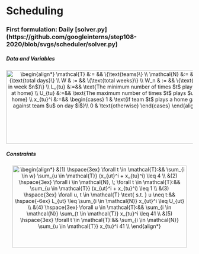 <h1>Scheduling</h1>

<h3>First formulation: Daily [solver.py](https://github.com/googleinterns/step108-2020/blob/svgs/scheduler/solver.py)</h3>

<h5>Data and Variables</h5>
<p align="center"><img alt="\begin{align*}&#10;  \mathcal{T} &amp;:= &amp;&amp; \{\text{teams}\} \\&#10;  \mathcal{N} &amp;:= &amp;&amp; \{\text{total days}\} \\&#10;  W &amp; := &amp;&amp; \{\text{total weeks}\} \\&#10;  W_n &amp; := &amp;&amp; \{\text{days in week $n$}\} \\&#10;  L_{tu} &amp;:=&amp;&amp; \text{The minimum number of times $t$ plays $u$ at home} \\&#10;  U_{tu} &amp;:=&amp;&amp; \text{The maximum number of times $t$ plays $u$ at home} \\&#10;  x_{tu}^i &amp;:=&amp;&amp;&#10;    \begin{cases}&#10;      1 &amp; \text{if team $t$ plays a home game against team $u$ on day $i$}\\&#10;      0 &amp; \text{otherwise}&#10;    \end{cases}       &#10;\end{align*}" src="https://cdn.jsdelivr.net/gh/googleinterns/step108-2020@svgs/svgs/52cdc5f2722d6ba285bcd96eb657803f.svg" align="middle" width="545.9145285pt" height="197.42520104999997pt"/></p>

<h5>Constraints</h5>
<p align="center"><img alt="\begin{align*}&#10; &amp;(1) \hspace{3ex} \forall t \in \mathcal{T}:&amp;&amp; \sum_{i \in w} \sum_{u \in \mathcal{T}} (x_{ut}^i + x_{tu}^i) \leq 4 \\&#10; &amp;(2) \hspace{3ex} \forall i \in \mathcal{N}, \; \forall t \in \mathcal{T}:&amp;&amp; \sum_{u \in \mathcal{T}} (x_{ut}^i + x_{tu}^i) \leq 1 \\&#10; &amp;(3) \hspace{3ex} \forall u, t \in \mathcal{T} \text{ s.t. } u \neq t:&amp;&amp; \hspace{-6ex} L_{ut} \leq \sum_{i \in \mathcal{N}} x_{ut}^i \leq U_{ut} \\&#10; &amp;(4) \hspace{3ex} \forall u \in \mathcal{T}:&amp;&amp; \sum_{i \in \mathcal{N}} \sum_{t \in \mathcal{T}} x_{tu}^i \leq 41 \\&#10; &amp;(5) \hspace{3ex} \forall t \in \mathcal{T}:&amp;&amp; \sum_{i \in \mathcal{N}} \sum_{u \in \mathcal{T}} x_{tu}^i  41 \\&#10;\end{align*}" src="https://github.com/googleinterns/step108-2020/blob/svgs/svgs/85d91e1539e810ecd226cd09ae11bdab.svg" align="middle" width="469.22092635pt" height="221.7521592pt"/></p>
